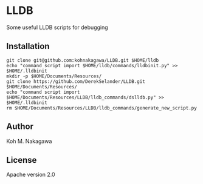 # LLDB

Some useful LLDB scripts for debugging

## Installation

```
git clone git@github.com:kohnakagawa/LLDB.git $HOME/lldb
echo "command script import $HOME/lldb/commands/lldbinit.py" >> $HOME/.lldbinit
mkdir -p $HOME/Documents/Resources/
git clone https://github.com/DerekSelander/LLDB.git $HOME/Documents/Resources/
echo "command script import $HOME/Documents/Resources/LLDB/lldb_commands/dslldb.py" >> $HOME/.lldbinit
rm $HOME/Documents/Resources/LLDB/lldb_commands/generate_new_script.py
```

## Author

Koh M. Nakagawa

## License

Apache version 2.0
